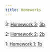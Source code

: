 ```yaml
---
title: Homeworks
---
```


3: [Homework 3](hw3.html); [3b](hw3b.html)

2: [Homework 2](hw2.html); [2b](hw2b.html)

1: [Homework 1](hw1.html); [1b](hw1b.html)



